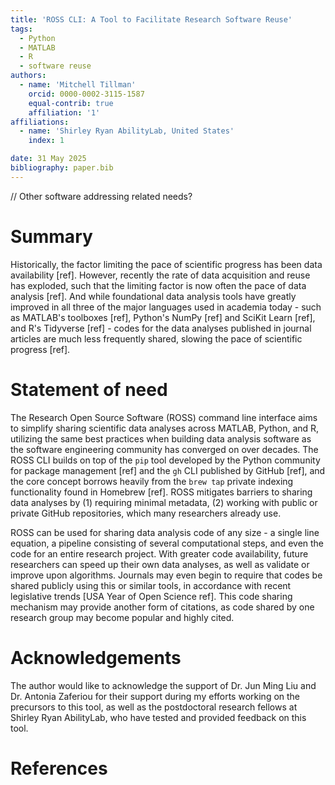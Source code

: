 ```yaml
---
title: 'ROSS CLI: A Tool to Facilitate Research Software Reuse'
tags:
  - Python
  - MATLAB
  - R
  - software reuse
authors:
  - name: 'Mitchell Tillman'
    orcid: 0000-0002-3115-1587
    equal-contrib: true
    affiliation: '1'
affiliations:
  - name: 'Shirley Ryan AbilityLab, United States'
    index: 1

date: 31 May 2025
bibliography: paper.bib
---
```


// Other software addressing related needs?

# Summary

Historically, the factor limiting the pace of scientific progress has been data availability [ref]. However, recently the rate of data acquisition and reuse has exploded, such that the limiting factor is now often the pace of data analysis [ref]. And while foundational data analysis tools have greatly improved in all three of the major languages used in academia today - such as MATLAB's toolboxes [ref], Python's NumPy [ref] and SciKit Learn [ref], and R's Tidyverse [ref] - codes for the data analyses published in journal articles are much less frequently shared, slowing the pace of scientific progress [ref].

# Statement of need

The Research Open Source Software (ROSS) command line interface aims to simplify sharing scientific data analyses across MATLAB, Python, and R, utilizing the same best practices when building data analysis software as the software engineering community has converged on over decades. The ROSS CLI builds on top of the `pip` tool developed by the Python community for package management [ref] and the `gh` CLI published by GitHub [ref], and the core concept borrows heavily from the `brew tap` private indexing functionality found in Homebrew [ref]. ROSS mitigates barriers to sharing data analyses by (1) requiring minimal metadata, (2) working with public or private GitHub repositories, which many researchers already use.

ROSS can be used for sharing data analysis code of any size - a single line equation, a pipeline consisting of several computational steps, and even the code for an entire research project. With greater code availability, future researchers can speed up their own data analyses, as well as validate or improve upon algorithms. Journals may even begin to require that codes be shared publicly using this or similar tools, in accordance with recent legislative trends [USA Year of Open Science ref]. This code sharing mechanism may provide another form of citations, as code shared by one research group may become popular and highly cited.

# Acknowledgements
The author would like to acknowledge the support of Dr. Jun Ming Liu and Dr. Antonia Zaferiou for their support during my efforts working on the precursors to this tool, as well as the postdoctoral research fellows at Shirley Ryan AbilityLab, who have tested and provided feedback on this tool.

# References